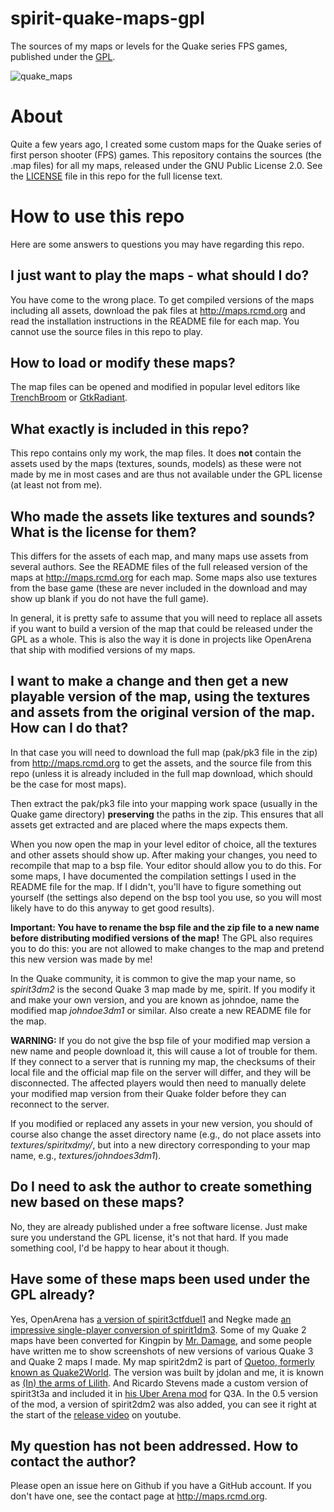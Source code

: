 # spirit-quake-maps-gpl
The sources of my maps or levels for the Quake series FPS games, published under the [GPL](LICENSE).

![quake_maps](./spirit_quake_maps.png?raw=true "Quake maps by spirit")

# About

Quite a few years ago, I created some custom maps for the Quake series of first person shooter (FPS) games. This repository contains the sources (the .map files) for all my maps, released under the GNU Public License 2.0. See the [LICENSE](LICENSE) file in this repo for the full license text.


# How to use this repo

Here are some answers to questions you may have regarding this repo.


## I just want to play the maps - what should I do?

You have come to the wrong place. To get compiled versions of the maps including all assets, download the pak files at http://maps.rcmd.org and read the installation instructions in the README file for each map. You cannot use the source files in this repo to play.

## How to load or modify these maps?

The map files can be opened and modified in popular level editors like [TrenchBroom](http://kristianduske.com/trenchbroom/) or [GtkRadiant](https://icculus.org/gtkradiant/).

## What exactly is included in this repo?

This repo contains only my work, the map files. It does **not** contain the assets used by the maps (textures, sounds, models) as these were not made by me in most cases and are thus not available under the GPL license (at least not from me).

## Who made the assets like textures and sounds? What is the license for them?

This differs for the assets of each map, and many maps use assets from several authors. See the README files of the full released version of the maps at http://maps.rcmd.org for each map. Some maps also use textures from the base game (these are never included in the download and may show up blank if you do not have the full game).

In general, it is pretty safe to assume that you will need to replace all assets if you want to build a version of the map that could be released under the GPL as a whole. This is also the way it is done in projects like OpenArena that ship with modified versions of my maps.

## I want to make a change and then get a new playable version of the map, using the textures and assets from the original version of the map. How can I do that?

In that case you will need to download the full map (pak/pk3 file in the zip) from http://maps.rcmd.org to get the assets, and the source file from this repo (unless it is already included in the full map download, which should be the case for most maps).

Then extract the pak/pk3 file into your mapping work space (usually in the Quake game directory) **preserving** the paths in the zip. This ensures that all assets get extracted and are placed where the maps expects them.

When you now open the map in your level editor of choice, all the textures and other assets should show up. After making your changes, you need to recompile that map to a bsp file. Your editor should allow you to do this. For some maps, I have documented the compilation settings I used in the README file for the map. If I didn't, you'll have to figure something out yourself (the settings also depend on the bsp tool you use, so you will most likely have to do this anyway to get good results).

**Important: You have to rename the bsp file and the zip file to a new name before distributing modified versions of the map!** The GPL also requires you to do this: you are not allowed to make changes to the map and pretend this new version was made by me!

In the Quake community, it is common to give the map your name, so *spirit3dm2* is the second Quake 3 map made by me, spirit. If you modify it and make your own version, and you are known as johndoe, name the modified map *johndoe3dm1* or similar. Also create a new README file for the map.

**WARNING:** If you do not give the bsp file of your modified map version a new name and people download it, this will cause a lot of trouble for them. If they connect to a server that is running my map, the checksums of their local file and the official map file on the server will differ, and they will be disconnected. The affected players would then need to manually delete your modified map version from their Quake folder before they can reconnect to the server.

If you modified or replaced any assets in your new version, you should of course also change the asset directory name (e.g., do not place assets into *textures/spiritxdmy/*, but into a new directory corresponding to your map name, e.g., *textures/johndoes3dm1*).

## Do I need to ask the author to create something new based on these maps?

No, they are already published under a free software license. Just make sure you understand the GPL license, it's not that hard. If you made something cool, I'd be happy to hear about it though.

## Have some of these maps been used under the GPL already?

Yes, OpenArena has [a version of spirit3ctfduel1](http://openarena.wikia.com/wiki/Maps/oa_spirit3) and Negke made [an impressive single-player conversion of spirit1dm3](http://maps.rcmd.org/quake1/spirit1dm3/negke_sp_remix/spirit1dm3sp.zip). Some of my Quake 2 maps have been converted for Kingpin by [Mr. Damage](http://kingpin.info/), and some people have written me to show screenshots of new versions of various Quake 3 and Quake 2 maps I made. My map spirit2dm2 is part of [Quetoo, formerly known as Quake2World](http://quetoo.org/). The version was built by jdolan and me, it is known as [(In) the arms of Lilith](http://quetoo.org/books/media/arms-lilith-spirit). And Ricardo Stevens made a custom version of spirit3t3a and included it in [his Uber Arena mod](https://www.moddb.com/mods/uber-arena/) for Q3A. In the 0.5 version of the mod, a version of spirit2dm2 was also added, you can see it right at the start of the [release video](https://www.youtube.com/watch?v=3Y1nK8FxG3k) on youtube.

## My question has not been addressed. How to contact the author?

Please open an issue here on Github if you have a GitHub account. If you don't have one, see the contact page at http://maps.rcmd.org.
